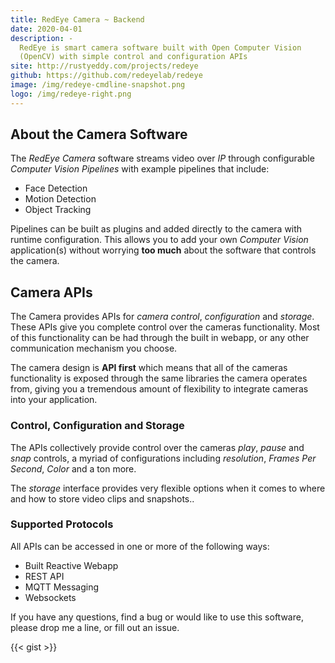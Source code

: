 ```yaml
---
title: RedEye Camera ~ Backend
date: 2020-04-01
description: -
  RedEye is smart camera software built with Open Computer Vision
  (OpenCV) with simple control and configuration APIs 
site: http://rustyeddy.com/projects/redeye
github: https://github.com/redeyelab/redeye
image: /img/redeye-cmdline-snapshot.png
logo: /img/redeye-right.png
---
```


## About the Camera Software

The _RedEye Camera_ software streams video over _IP_ through
configurable _Computer Vision Pipelines_ with example
pipelines that include:

- Face Detection
- Motion Detection
- Object Tracking

Pipelines can be built as plugins and added directly to the camera
with runtime configuration. This allows you to add your own _Computer
Vision_ application(s) without worrying **too much** about the
software that controls the camera.

## Camera APIs

The Camera provides APIs for  _camera control_, _configuration_ and
_storage_. These APIs give you complete control over the
cameras functionality. Most of this functionality can be had through
the built in webapp, or any other communication mechanism you choose.

The camera design is **API first** which means that all of the cameras
functionality is exposed through the same libraries the camera
operates from, giving you a tremendous amount of flexibility to
integrate cameras into your application.

### Control, Configuration and Storage

The APIs collectively provide control over the cameras _play_, _pause_
and _snap_ controls, a myriad of configurations including
_resolution_, _Frames Per Second_, _Color_ and a ton more.

The _storage_ interface provides very flexible options when it comes
to where and how to store video clips and snapshots..

### Supported Protocols

All APIs can be accessed in one or more of the following ways: 

- Built Reactive Webapp
- REST API
- MQTT Messaging
- Websockets

If you have any questions, find a bug or would like to use this
software, please drop me a line, or fill out an issue.

{{< gist >}}

